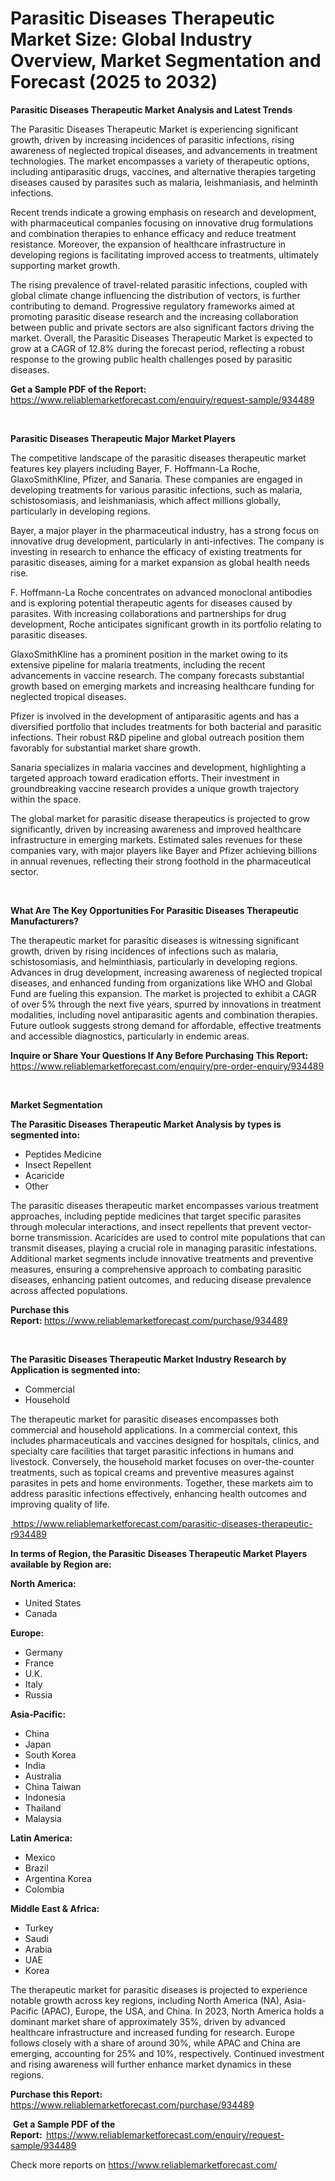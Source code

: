 <p><h1>Parasitic Diseases Therapeutic Market Size: Global Industry Overview, Market Segmentation and Forecast (2025 to 2032)</h1></p><p><strong>Parasitic Diseases Therapeutic Market Analysis and Latest Trends</strong></p>
<p><p>The Parasitic Diseases Therapeutic Market is experiencing significant growth, driven by increasing incidences of parasitic infections, rising awareness of neglected tropical diseases, and advancements in treatment technologies. The market encompasses a variety of therapeutic options, including antiparasitic drugs, vaccines, and alternative therapies targeting diseases caused by parasites such as malaria, leishmaniasis, and helminth infections.</p><p>Recent trends indicate a growing emphasis on research and development, with pharmaceutical companies focusing on innovative drug formulations and combination therapies to enhance efficacy and reduce treatment resistance. Moreover, the expansion of healthcare infrastructure in developing regions is facilitating improved access to treatments, ultimately supporting market growth. </p><p>The rising prevalence of travel-related parasitic infections, coupled with global climate change influencing the distribution of vectors, is further contributing to demand. Progressive regulatory frameworks aimed at promoting parasitic disease research and the increasing collaboration between public and private sectors are also significant factors driving the market. Overall, the Parasitic Diseases Therapeutic Market is expected to grow at a CAGR of 12.8% during the forecast period, reflecting a robust response to the growing public health challenges posed by parasitic diseases.</p></p>
<p><strong>Get a Sample PDF of the Report:&nbsp;</strong> <a href="https://www.reliablemarketforecast.com/enquiry/request-sample/934489?utm_campaign=2780&utm_medium=2&utm_source=Github&utm_content=ia&utm_term=07032025&utm_id=parasitic-diseases-therapeutic">https://www.reliablemarketforecast.com/enquiry/request-sample/934489</a></p>
<p>&nbsp;</p>
<p><strong>Parasitic Diseases Therapeutic Major Market Players</strong></p>
<p><p>The competitive landscape of the parasitic diseases therapeutic market features key players including Bayer, F. Hoffmann-La Roche, GlaxoSmithKline, Pfizer, and Sanaria. These companies are engaged in developing treatments for various parasitic infections, such as malaria, schistosomiasis, and leishmaniasis, which affect millions globally, particularly in developing regions.</p><p>Bayer, a major player in the pharmaceutical industry, has a strong focus on innovative drug development, particularly in anti-infectives. The company is investing in research to enhance the efficacy of existing treatments for parasitic diseases, aiming for a market expansion as global health needs rise.</p><p>F. Hoffmann-La Roche concentrates on advanced monoclonal antibodies and is exploring potential therapeutic agents for diseases caused by parasites. With increasing collaborations and partnerships for drug development, Roche anticipates significant growth in its portfolio relating to parasitic diseases.</p><p>GlaxoSmithKline has a prominent position in the market owing to its extensive pipeline for malaria treatments, including the recent advancements in vaccine research. The company forecasts substantial growth based on emerging markets and increasing healthcare funding for neglected tropical diseases.</p><p>Pfizer is involved in the development of antiparasitic agents and has a diversified portfolio that includes treatments for both bacterial and parasitic infections. Their robust R&D pipeline and global outreach position them favorably for substantial market share growth.</p><p>Sanaria specializes in malaria vaccines and development, highlighting a targeted approach toward eradication efforts. Their investment in groundbreaking vaccine research provides a unique growth trajectory within the space.</p><p>The global market for parasitic disease therapeutics is projected to grow significantly, driven by increasing awareness and improved healthcare infrastructure in emerging markets. Estimated sales revenues for these companies vary, with major players like Bayer and Pfizer achieving billions in annual revenues, reflecting their strong foothold in the pharmaceutical sector.</p></p>
<p>&nbsp;</p>
<p><strong>What Are The Key Opportunities For Parasitic Diseases Therapeutic Manufacturers?</strong></p>
<p><p>The therapeutic market for parasitic diseases is witnessing significant growth, driven by rising incidences of infections such as malaria, schistosomiasis, and helminthiasis, particularly in developing regions. Advances in drug development, increasing awareness of neglected tropical diseases, and enhanced funding from organizations like WHO and Global Fund are fueling this expansion. The market is projected to exhibit a CAGR of over 5% through the next five years, spurred by innovations in treatment modalities, including novel antiparasitic agents and combination therapies. Future outlook suggests strong demand for affordable, effective treatments and accessible diagnostics, particularly in endemic areas.</p></p>
<p><strong>Inquire or Share Your Questions If Any Before Purchasing This Report:</strong> <a href="https://www.reliablemarketforecast.com/enquiry/pre-order-enquiry/934489?utm_campaign=2780&utm_medium=2&utm_source=Github&utm_content=ia&utm_term=07032025&utm_id=parasitic-diseases-therapeutic">https://www.reliablemarketforecast.com/enquiry/pre-order-enquiry/934489</a></p>
<p>&nbsp;</p>
<p><strong>Market Segmentation</strong></p>
<p><strong>The Parasitic Diseases Therapeutic Market Analysis by types is segmented into:</strong></p>
<p><ul><li>Peptides Medicine</li><li>Insect Repellent</li><li>Acaricide</li><li>Other</li></ul></p>
<p><p>The parasitic diseases therapeutic market encompasses various treatment approaches, including peptide medicines that target specific parasites through molecular interactions, and insect repellents that prevent vector-borne transmission. Acaricides are used to control mite populations that can transmit diseases, playing a crucial role in managing parasitic infestations. Additional market segments include innovative treatments and preventive measures, ensuring a comprehensive approach to combating parasitic diseases, enhancing patient outcomes, and reducing disease prevalence across affected populations.</p></p>
<p><strong>Purchase this Report:&nbsp;</strong><a href="https://www.reliablemarketforecast.com/purchase/934489?utm_campaign=2780&utm_medium=2&utm_source=Github&utm_content=ia&utm_term=07032025&utm_id=parasitic-diseases-therapeutic">https://www.reliablemarketforecast.com/purchase/934489</a></p>
<p>&nbsp;</p>
<p><strong>The Parasitic Diseases Therapeutic Market Industry Research by Application is segmented into:</strong></p>
<p><ul><li>Commercial</li><li>Household</li></ul></p>
<p><p>The therapeutic market for parasitic diseases encompasses both commercial and household applications. In a commercial context, this includes pharmaceuticals and vaccines designed for hospitals, clinics, and specialty care facilities that target parasitic infections in humans and livestock. Conversely, the household market focuses on over-the-counter treatments, such as topical creams and preventive measures against parasites in pets and home environments. Together, these markets aim to address parasitic infections effectively, enhancing health outcomes and improving quality of life.</p></p>
<p><a href="https://www.reliablemarketforecast.com/parasitic-diseases-therapeutic-r934489?utm_campaign=2780&utm_medium=2&utm_source=Github&utm_content=ia&utm_term=07032025&utm_id=parasitic-diseases-therapeutic">&nbsp;https://www.reliablemarketforecast.com/parasitic-diseases-therapeutic-r934489</a></p>
<p><strong>In terms of Region, the Parasitic Diseases Therapeutic Market Players available by Region are:</strong></p>
<p>
    <p> <strong> North America: </strong>
        <ul>
            <li>United States</li>
            <li>Canada</li>
        </ul>
        </p> 
    <p> <strong> Europe: </strong>
        <ul>
            <li>Germany</li>
            <li>France</li>
            <li>U.K.</li>
            <li>Italy</li>
            <li>Russia</li>
        </ul>
        </p> 
    <p> <strong> Asia-Pacific: </strong>
        <ul>
            <li>China</li>
            <li>Japan</li>
            <li>South Korea</li>
            <li>India</li>
            <li>Australia</li>
            <li>China Taiwan</li>
            <li>Indonesia</li>
            <li>Thailand</li>
            <li>Malaysia</li>
        </ul>
        </p> 
    <p> <strong> Latin America: </strong>
        <ul>
            <li>Mexico</li>
            <li>Brazil</li>
            <li>Argentina Korea</li>
            <li>Colombia</li>
        </ul>
        </p> 
    <p> <strong> Middle East & Africa: </strong>
        <ul>
            <li>Turkey</li>
            <li>Saudi</li>
            <li>Arabia</li>
            <li>UAE</li>
            <li>Korea</li>
        </ul>
    </p>
    </p>
<p><p>The therapeutic market for parasitic diseases is projected to experience notable growth across key regions, including North America (NA), Asia-Pacific (APAC), Europe, the USA, and China. In 2023, North America holds a dominant market share of approximately 35%, driven by advanced healthcare infrastructure and increased funding for research. Europe follows closely with a share of around 30%, while APAC and China are emerging, accounting for 25% and 10%, respectively. Continued investment and rising awareness will further enhance market dynamics in these regions.</p></p>
<p><strong>Purchase this Report: </strong><a href="https://www.reliablemarketforecast.com/purchase/934489?utm_campaign=2780&utm_medium=2&utm_source=Github&utm_content=ia&utm_term=07032025&utm_id=parasitic-diseases-therapeutic">https://www.reliablemarketforecast.com/purchase/934489</a></p>
<p>&nbsp;<strong>Get a Sample PDF of the Report:&nbsp;&nbsp;</strong><a href="https://www.reliablemarketforecast.com/enquiry/request-sample/934489?utm_campaign=2780&utm_medium=2&utm_source=Github&utm_content=ia&utm_term=07032025&utm_id=parasitic-diseases-therapeutic">https://www.reliablemarketforecast.com/enquiry/request-sample/934489</a></p>
<p><strong></strong></p>
<p>Check more reports on <a href="https://www.reliablemarketforecast.com/?utm_campaign=2780&utm_medium=2&utm_source=Github&utm_content=ia&utm_term=07032025&utm_id=parasitic-diseases-therapeutic">https://www.reliablemarketforecast.com/</a></p>